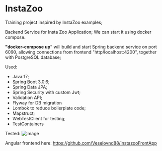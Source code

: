 # InstaZoo

Training project inspired by InstaZoo examples;

Backend Service for Insta Zoo Application;
We can start it using docker compose.

<b> "docker-compose up" </b> will build and start Spring backend service on port 6060,
allowing connections from frontend "http/localhost:4200",
together with PostgreSQL database;

Used:

- Java 17;
- Spring Boot 3.0.6;
- Spring Data JPA;
- Spring Security with custom Jwt;
- Validation API;
- Flyway for DB migration
- Lombok to reduce boilerplate code;
- Mapstruct;
- WebTestClient for testing;
- TestContainers

Tested:
![image](https://github.com/Veselovnd88/InstaZoo/assets/63257041/86d27cb9-4358-46c2-946d-63e4bf7ef1ef)

Angular frontend here:
https://github.com/Veselovnd88/instazooFrontApp

